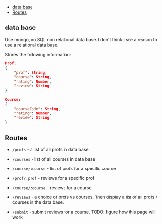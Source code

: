 <!-- vim-markdown-toc GFM -->

* [data base](#data-base)
* [Routes](#routes)

<!-- vim-markdown-toc -->

## data base

Use mongo, no SQL non relational data base. I don't think I see a reason to use
a relational data base.

Stores the following information:

```json
Prof:
{
    "prof": String,
    "course": String,
    "rating": Number,
    "review": String
}

Course:
{
    "courseCode": String,
    "rating": Number,
    "review": String
}
```

## Routes

* `/profs` - a list of all profs in data base

* `/courses` - list of all courses in data base

* `/course/:course` - list of profs for a specific course

* `/prof/:prof` - reviews for a specific prof

* `/course/:course` - reviews for a course

* `/reviews` - a choice of profs vs courses. Then display a list of all profs /
courses in the data base.

* `/submit` - submit reviews for a course. TODO: figure how this page will work
